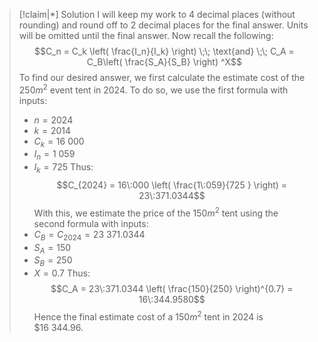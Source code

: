 
>[!claim|*] Solution
>I will keep my work to $4$ decimal places (without rounding) and round off to $2$ decimal places for the final answer. Units will be omitted until the final answer. Now recall the following: $$C_n = C_k \left(  \frac{I_n}{I_k} \right)  \;\; \text{and} \;\; C_A = C_B\left( \frac{S_A}{S_B} \right)  ^X$$
>To find our desired answer, we first calculate the estimate cost of the $250m^2$ event tent in $2024$. To do so, we use the first formula with inputs:
>- $n = 2024$
>- $k = 2014$
>- $C_k = 16\:000$
>- $I_n = 1\:059$
>- $I_k = 725$
>Thus: $$C_{2024} = 16\:000 \left( \frac{1\:059}{725 } \right) = 23\:371.0344$$With this, we estimate the price of the $150m^2$ tent using the second formula with inputs:
>- $C_B = C_{2024} = 23\:371.0344$
>- $S_A = 150$
>- $S_B = 250$
>- $X = 0.7$
>Thus: $$C_A = 23\:371.0344 \left( \frac{150}{250} \right)^{0.7} = 16\:344.9580$$Hence the final estimate cost of a $150m^2$ tent in 2024 is $\$16\:344.96$.

